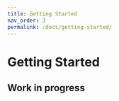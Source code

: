 ```yaml
---
title: Getting Started
nav_order: 3
permalink: /docs/getting-started/
---
```


# Getting Started

## Work in progress
